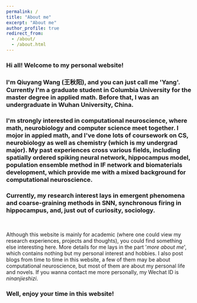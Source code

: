 ```yaml
---
permalink: /
title: "About me"
excerpt: "About me"
author_profile: true
redirect_from: 
  - /about/
  - /about.html
---
```


### Hi all! Welcome to my personal website!

### I'm Qiuyang Wang (王秋阳),  and you can just call me 'Yang'. Currently I'm a graduate student in Columbia University for the master degree in applied math. Before that, I was an undergraduate in Wuhan University, China. 

### I'm strongly interested in computational neuroscience, where math, neurobiology and computer science meet together. I mojor in appied math,  and I've done lots of coursework on CS, neurobiology as well as chemistry (which is my undergrad major). My past experiences cross various fields, including spatially ordered spiking neural network, hippocampus model, population ensemble method in IF network  and biomaterials development, which  provide me with a mixed background for computational neuroscience.

### Currently, my research interest lays in emergent phenomena and coarse-graining  methods in  SNN, synchronous firing in hippocampus, and, just out of curiosity, sociology.

<br/>

Although this website is mainly for academic (where one could view my research experiences, projects and thoughts), you could find something else interesting here. More details for me lays in the part '*more about me*', which contains nothing but my personal interest and hobbies. I also post blogs from time to time in this website, a few of them may be about computational neuroscience, but most of them are about my personal life and novels. If you wanna contact me more personally, my Wechat ID is  *ninanjieshizi*.



### Well, enjoy your time in this website!


